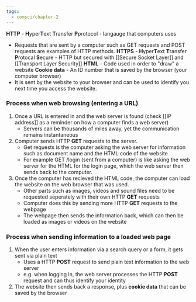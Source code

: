 ```yaml
---
tags:
  - comsci/chapter-2
---
```


**HTTP** - **H**yper**T**ext **T**ransfer **P**protocol - langauge that computers uses
- Requests that are sent by a computer such as GET requests and POST requests are examples of HTTP methods.
**HTTPS** - **H**yper**T**ext **T**ransfer **P**rotocal **S**ecure - HTTP but secured with [[Secure Socket Layer]] and [[Transport Layer Security]]
**HTML** - Code used in order to "draw" a website 
**Cookie data** - An ID number that is saved by the browser (your computer browser) 
- It is sent by the website to your browser and can be used to identify you next time you access the website.
### Process when web browsing (entering a URL)
1. Once a URL is entered in and the web server is found (check [[IP address]] as a reminder on how a computer finds a web server)
	- Servers can be thousands of miles away, yet the communication remains instantaneous
2.  Computer sends HTTP **GET** requests to the server.
	- Get requests is the computer asking the web server for information such as document name and the HTML code of the website 
	- For example GET /login (sent from a computer) is like asking the web server for the HTML for the login page, which the web server then sends back to the computer.
3. Once the computer has recieved the HTML code, the computer can load the website on the web browser that was used.
	- Other parts such as images, videos and sound files need to be requested seperately with their own HTTP **GET** requests
	- Computer does this by sending more HTTP **GET** requests to the webpage
	- The webpage then sends the information back, which can then be loaded as images or videos on the website
### Process when sending information to a loaded web page
1. When the user enters information via a search query or a form, it gets sent via plain text
	- Uses a HTTP **POST** request to send plain text information to the web server
	- e.g. when logging in, the web server processes the HTTP **POST** request and can thus identify your identity
2. The website then sends back a response, plus **cookie data** that can be saved by the browser